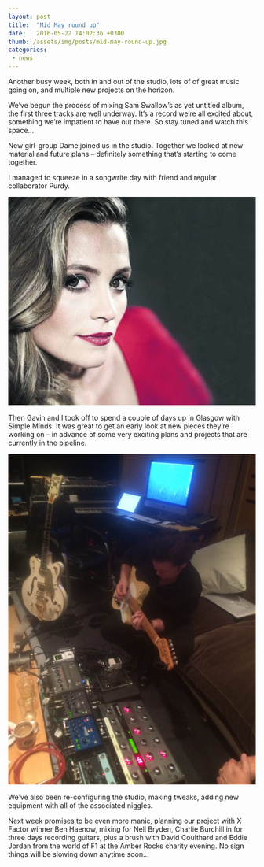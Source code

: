 ```yaml
---
layout: post
title:  "Mid May round up"
date:   2016-05-22 14:02:36 +0300
thumb: /assets/img/posts/mid-may-round-up.jpg
categories:
 - news
---
```


Another busy week, both in and out of the studio, lots of of great music going on, and multiple new  projects on the horizon.

We’ve begun the process of mixing Sam Swallow’s as yet untitled album, the first three tracks are well underway. It’s a record we’re all excited about, something we’re impatient to have out there. So stay tuned and watch this space…

New girl-group Dame joined us in the studio.  Together we looked at new material and future plans – definitely something that’s starting to come together.

I managed to squeeze in a songwrite day with friend and regular collaborator Purdy.

![Purdy](/assets/img/posts/purdy.png)

Then Gavin and I took off to spend a couple of days up in Glasgow with Simple Minds. It was great to get an early look at new pieces they’re working on – in advance of some very exciting plans and projects that are currently in the pipeline.

![mid-may-round-up](/assets/img/posts/mid-may-round-up.jpg)

We’ve also been re-configuring the studio, making tweaks, adding new equipment with all of the associated niggles.

Next week promises to be even more manic, planning our project with X Factor winner Ben Haenow, mixing for Nell Bryden,  Charlie Burchill in for three days recording guitars, plus a brush with David Coulthard and Eddie Jordan from the world of F1 at the Amber Rocks charity evening. No sign things will be slowing down anytime soon…